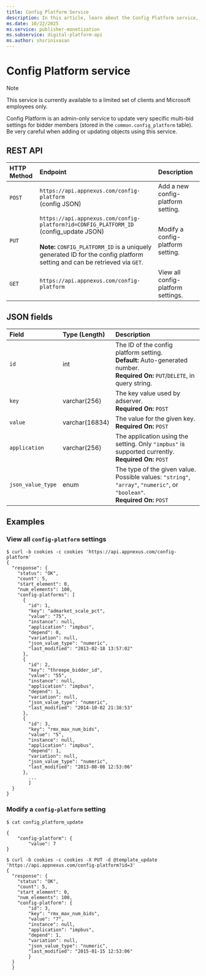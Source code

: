 ```yaml
---
title: Config Platform Service
description: In this article, learn about the Config Platform service, their JSON fields, and REST API with thorough examples.
ms.date: 10/22/2025
ms.service: publisher-monetization
ms.subservice: digital-platform-api
ms.author: shsrinivasan
---
```


# Config Platform service

> [!NOTE]
> This service is currently available to a limited set of clients and Microsoft employees only.

Config Platform is an admin-only service to update very specific multi-bid settings for bidder members (stored in the `common.config_platform` table). Be very careful when adding or updating objects using this service.

## REST API

| HTTP Method | Endpoint | Description |
|:---|:---|:---|
| `POST` | `https://api.appnexus.com/config-platform`<br>(config JSON) | Add a new config-platform setting. |
| `PUT` | `https://api.appnexus.com/config-platform?id=CONFIG_PLATFORM_ID`<br>(config_update JSON)<br><br>**Note:** `CONFIG_PLATFORM_ID` is a uniquely generated ID for the config platform setting and can be retrieved via `GET`. | Modify a config-platform setting. |
| `GET` | `https://api.appnexus.com/config-platform` | View all config-platform settings. |

## JSON fields

| Field | Type (Length) | Description |
|:---|:---|:---|
| `id` | int | The ID of the config platform setting.<br>**Default:** Auto-generated number.<br>**Required On:** `PUT`/`DELETE`, in query string. |
| `key` | varchar(256) | The key value used by adserver.<br>**Required On:** `POST` |
| `value` | varchar(16834) | The value for the given key.<br>**Required On:** `POST` |
| `application` | varchar(256) | The application using the setting. Only `"impbus"` is supported currently.<br>**Required On:** `POST` |
| `json_value_type` | enum | The type of the given value. Possible values: `"string"`, `"array"`, `"numeric"`, or `"boolean"`.<br>**Required On:** `POST` |

## Examples

### View all `config-platform` settings

```
$ curl -b cookies -c cookies 'https://api.appnexus.com/config-platform'
{
  "response": {
    "status": "OK",
    "count": 5,
    "start_element": 0,
    "num_elements": 100,
    "config-platforms": [
      {
        "id": 1,
        "key": "admarket_scale_pct",
        "value": "75",
        "instance": null,
        "application": "impbus",
        "depend": 0,
        "variation": null,
        "json_value_type": "numeric",
        "last_modified": "2013-02-18 13:57:02"
      },
      {
        "id": 2,
        "key": "threepe_bidder_id",
        "value": "55",
        "instance": null,
        "application": "impbus",
        "depend": 1,
        "variation": null,
        "json_value_type": "numeric",
        "last_modified": "2014-10-02 21:38:53"
      },
      {
        "id": 3,
        "key": "rmx_max_num_bids",
        "value": "5",
        "instance": null,
        "application": "impbus",
        "depend": 1,
        "variation": null,
        "json_value_type": "numeric",
        "last_modified": "2013-08-08 12:53:06"
      },
        ...
        ]
  }
}
```

### Modify a `config-platform` setting

```
$ cat config_platform_update

{
    "config-platform": {
        "value": 7
}
```

```
$ curl -b cookies -c cookies -X PUT -d @template_update 'https://api.appnexus.com/config-platform?id=3'
{
  "response": {
    "status": "OK",
    "count": 5,
    "start_element": 0,
    "num_elements": 100,
    "config-platform": {
        "id": 3,
        "key": "rmx_max_num_bids",
        "value": "7",
        "instance": null,
        "application": "impbus",
        "depend": 1,
        "variation": null,
        "json_value_type": "numeric",
        "last_modified": "2015-01-15 12:53:06"
        }
  }
  }
```
